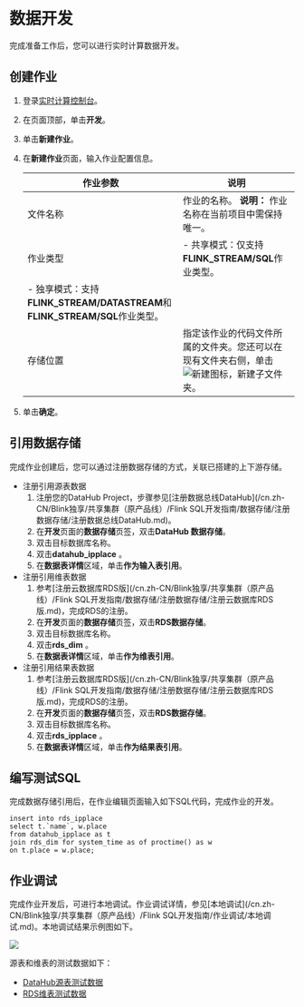 # 数据开发

完成准备工作后，您可以进行实时计算数据开发。

## 创建作业

1.  登录[实时计算控制台](https://stream.console.aliyun.com)。
2.  在页面顶部，单击**开发**。
3.  单击**新建作业**。
4.  在**新建作业**页面，输入作业配置信息。

    |作业参数|说明|
    |----|--|
    |文件名称|作业的名称。 **说明：** 作业名称在当前项目中需保持唯一。 |
    |作业类型|    -   共享模式：仅支持**FLINK\_STREAM/SQL**作业类型。
    -   独享模式：支持**FLINK\_STREAM/DATASTREAM**和**FLINK\_STREAM/SQL**作业类型。 |
    |存储位置|指定该作业的代码文件所属的文件夹。您还可以在现有文件夹右侧，单击![新建](https://static-aliyun-doc.oss-cn-hangzhou.aliyuncs.com/assets/img/zh-CN/0301140061/p167674.png)图标，新建子文件夹。 |

5.  单击**确定**。

## 引用数据存储

完成作业创建后，您可以通过注册数据存储的方式，关联已搭建的上下游存储。

-   注册引用源表数据
    1.  注册您的DataHub Project，步骤参见[注册数据总线DataHub](/cn.zh-CN/Blink独享/共享集群（原产品线）/Flink SQL开发指南/数据存储/注册数据存储/注册数据总线DataHub.md)。
    2.  在**开发**页面的**数据存储**页签，双击**DataHub 数据存储**。
    3.  双击目标数据库名称。
    4.  双击**datahub\_ipplace** 。
    5.  在**数据表详情**区域，单击**作为输入表引用**。
-   注册引用维表数据
    1.  参考[注册云数据库RDS版](/cn.zh-CN/Blink独享/共享集群（原产品线）/Flink SQL开发指南/数据存储/注册数据存储/注册云数据库RDS版.md)，完成RDS的注册。
    2.  在**开发**页面的**数据存储**页签，双击**RDS数据存储**。
    3.  双击目标数据库名称。
    4.  双击**rds\_dim** 。
    5.  在**数据表详情**区域，单击**作为维表引用**。
-   注册引用结果表数据
    1.  参考[注册云数据库RDS版](/cn.zh-CN/Blink独享/共享集群（原产品线）/Flink SQL开发指南/数据存储/注册数据存储/注册云数据库RDS版.md)，完成RDS的注册。
    2.  在**开发**页面的**数据存储**页签，双击**RDS数据存储**。
    3.  双击目标数据库名称。
    4.  双击**rds\_ipplace** 。
    5.  在**数据表详情**区域，单击**作为结果表引用**。

## 编写测试SQL

完成数据存储引用后，在作业编辑页面输入如下SQL代码，完成作业的开发。

```
insert into rds_ipplace
select t.`name`, w.place
from datahub_ipplace as t
join rds_dim for system_time as of proctime() as w
on t.place = w.place;
```

## 作业调试

完成作业开发后，可进行本地调试。作业调试详情，参见[本地调试](/cn.zh-CN/Blink独享/共享集群（原产品线）/Flink SQL开发指南/作业调试/本地调试.md)。本地调试结果示例图如下。

![](https://static-aliyun-doc.oss-cn-hangzhou.aliyuncs.com/assets/img/zh-CN/3269562061/p33365.png)

源表和维表的测试数据如下：

-   [DataHub源表测试数据](http://docs-aliyun.cn-hangzhou.oss.aliyun-inc.com/assets/attach/63392/cn_zh/1512114269391/datahub_input1%20%281%29.csv)
-   [RDS维表测试数据](http://docs-aliyun.cn-hangzhou.oss.aliyun-inc.com/assets/attach/70026/cn_zh/1543914599599/DIM.csv)


